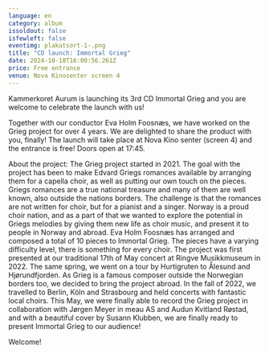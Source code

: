 ```yaml
---
language: en
category: album
issoldout: false
isfewleft: false
eventimg: plakatsort-1-.png
title: "CD launch: Immortal Grieg"
date: 2024-10-18T16:00:56.261Z
price: Free entrance
venue: Nova Kinosenter screen 4
---
```

K﻿ammerkoret Aurum is launching its 3rd CD Immortal Grieg and you are welcome to celebrate the launch with us!

T﻿ogether with our conductor Eva Holm Foosnæs, we have worked on the Grieg project for over 4 years. We are delighted to share the product with you, finally!
T﻿he launch will take place at Nova Kino senter (screen 4) and the entrance is free! 
Doors open at 17:45. 

A﻿bout the project:
T﻿he Grieg project started in 2021. The goal with the project has been to make Edvard Griegs romances available by arranging them for a capella choir, as well as putting our own touch on the pieces. Griegs romances are a true national treasure and many of them are well known, also outside the nations borders. The challenge is that the romances are not written for choir, but for a pianist and a singer. Norway is a proud choir nation, and as a part of that we wanted to explore the potential in Griegs melodies by giving them new life as choir music, and present it to people in Norway and abroad.
E﻿va Holm Foosnæs has arranged and composed a total of 10 pieces to Immortal Grieg. The pieces have a varying difficulty level, there is something for every choir.
T﻿he project was first presented at our traditional 17th of May concert at Ringve Musikkmuseum in 2022. The same spring, we went on a tour by Hurtigruten to Ålesund and Hjørundfjorden. As Grieg is a famous composer outside the Norwegian borders too, we decided to bring the project abroad. In the fall of 2022, we travelled to Berlin, Köln and Strasbourg and held concerts with fantastic local choirs. 
T﻿his May, we were finally able to record the Grieg project in collaboration with Jørgen Meyer in meau AS and Audun Kvitland Røstad, and with a beautiful cover by Susann Klubben, we are finally ready to present Immortal Grieg to our audience!

W﻿elcome!
